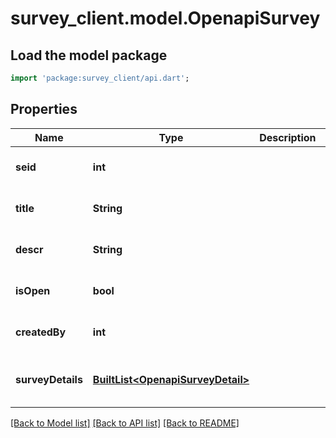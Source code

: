 # survey_client.model.OpenapiSurvey

## Load the model package
```dart
import 'package:survey_client/api.dart';
```

## Properties
Name | Type | Description | Notes
------------ | ------------- | ------------- | -------------
**seid** | **int** |  | [optional] [default to null]
**title** | **String** |  | [optional] [default to null]
**descr** | **String** |  | [optional] [default to null]
**isOpen** | **bool** |  | [optional] [default to null]
**createdBy** | **int** |  | [optional] [default to null]
**surveyDetails** | [**BuiltList&lt;OpenapiSurveyDetail&gt;**](OpenapiSurveyDetail.md) |  | [optional] [default to const []]

[[Back to Model list]](../README.md#documentation-for-models) [[Back to API list]](../README.md#documentation-for-api-endpoints) [[Back to README]](../README.md)



